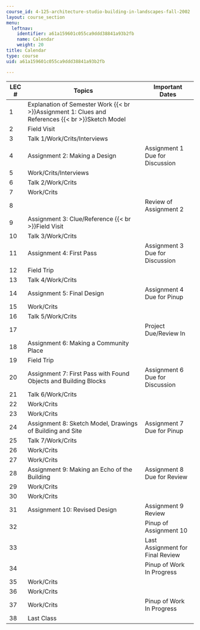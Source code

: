 ```yaml
---
course_id: 4-125-architecture-studio-building-in-landscapes-fall-2002
layout: course_section
menu:
  leftnav:
    identifier: a61a159601c055ca9ddd38841a93b2fb
    name: Calendar
    weight: 20
title: Calendar
type: course
uid: a61a159601c055ca9ddd38841a93b2fb

---
```


| LEC # | Topics | Important Dates |
| --- | --- | --- |
| 1 | Explanation of Semester Work  {{< br >}}Assignment 1: Clues and References  {{< br >}}Sketch Model |  |
| 2 | Field Visit |  |
| 3 | Talk 1/Work/Crits/Interviews |  |
| 4 | Assignment 2: Making a Design | Assignment 1 Due for Discussion |
| 5 | Work/Crits/Interviews |  |
| 6 | Talk 2/Work/Crits |  |
| 7 | Work/Crits |  |
| 8 |  | Review of Assignment 2 |
| 9 | Assignment 3: Clue/Reference  {{< br >}}Field Visit |  |
| 10 | Talk 3/Work/Crits |  |
| 11 | Assignment 4: First Pass | Assignment 3 Due for Discussion |
| 12 | Field Trip |  |
| 13 | Talk 4/Work/Crits |  |
| 14 | Assignment 5: Final Design | Assignment 4 Due for Pinup |
| 15 | Work/Crits |  |
| 16 | Talk 5/Work/Crits |  |
| 17 |  | Project Due/Review In |
| 18 | Assignment 6: Making a Community Place |  |
| 19 | Field Trip |  |
| 20 | Assignment 7: First Pass with Found Objects and Building Blocks | Assignment 6 Due for Discussion |
| 21 | Talk 6/Work/Crits |  |
| 22 | Work/Crits |  |
| 23 | Work/Crits |  |
| 24 | Assignment 8: Sketch Model, Drawings of Building and Site | Assignment 7 Due for Pinup |
| 25 | Talk 7/Work/Crits |  |
| 26 | Work/Crits |  |
| 27 | Work/Crits |  |
| 28 | Assignment 9: Making an Echo of the Building | Assignment 8 Due for Review |
| 29 | Work/Crits |  |
| 30 | Work/Crits |  |
| 31 | Assignment 10: Revised Design | Assignment 9 Review |
| 32 |  | Pinup of Assignment 10 |
| 33 |  | Last Assignment for Final Review |
| 34 |  | Pinup of Work In Progress |
| 35 | Work/Crits |  |
| 36 | Work/Crits |  |
| 37 | Work/Crits | Pinup of Work In Progress |
| 38 | Last Class |
